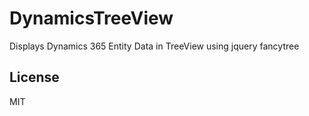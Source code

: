 # DynamicsTreeView
Displays Dynamics 365 Entity Data in TreeView using jquery fancytree

## License
MIT
